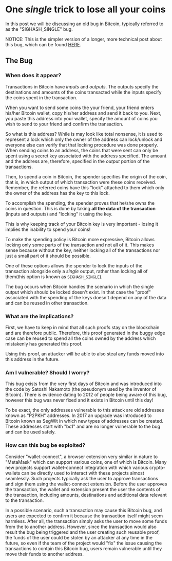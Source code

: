# One *single* trick to lose all your coins

In this post we will be discussing an old bug in Bitcoin, typically referred to as the "SIGHASH_SINGLE" bug.

NOTICE: This is the simpler version of a longer, more technical post about this bug, which can be found [HERE](./README.md).

## The Bug

### When does it appear?

Transactions in Bitcoin have *inputs* and *outputs*. The outputs specify the destinations and amounts of the coins transacted while the inputs specify the coins spent in the transaction.

When you want to send some coins the your friend, your friend enters his/her Bitcoin wallet, copy his/her address and send it back to you.
Next, you paste this address into your wallet, specify the amount of coins you wish to send to your friend and confirm the transaction.

So what is this address?
While is may look like total nonsense, it is used to represent a lock which only the owner of the address can lock/unlock and everyone else can verify that that locking procedure was done properly.
When sending coins to an address, the coins that were sent can only be spent using a secret key associated with the address specified.
The amount and the address are, therefore, specified in the *output* portion of the transactions.

Then, to spend a coin in Bitcoin, the spender specifies the origin of the coin, that is, in which output of which transaction were these coins received.
Remember, the referred coins have this "lock" attached to them which only the owner of the address has the key to this lock.

To accomplish the spending, the spender proves that he/she owns the coins in question.
This is done by taking **all the data of the transaction** (inputs and outputs) and "locking" it using the key.

This is why keeping track of your Bitcoin key is very important - losing it implies the inability to spend your coins!

To make the spending policy is Bitcoin more expressive, Bitcoin allows locking only some parts of the transaction and not all of it.
This makes sense because without the key, neither locking all of the transactions nor just a small part of it should be possible.

One of these options allows the spender to lock the inputs of the transaction alongside only a *single* output, rather than locking all of them(this option is known as `SIGHASH_SINGLE`).

The bug occurs when Bitcoin handles the scenario in which the single output which should be locked doesn't exist.
In that case the "proof" associated with the spending of the keys doesn't depend on any of the data and can be reused in other transaction.

### What are the implications?

First, we have to keep in mind that all such proofs stay on the blockchain and are therefore public.
Therefore, this proof generated in the buggy edge case can be reused to spend all the coins owned by the address which mistakenly has generated this proof.

Using this proof, an attacker will be able to also steal any funds moved into this address in the future.

### Am I vulnerable? Should I worry?

This bug exists from the very first days of Bitcoin and was introduced into the code by Satoshi Nakamoto (the pseudonym used by the inventor of Bitcoin).
There is evidence dating to 2012 of people being aware of this bug, however this bug was never fixed and it exists in Bitcoin until this day!

To be exact, the only addresses vulnerable to this attack are old addresses known as "P2PKH" addresses.
In 2017 an upgrade was introduced to Bitcoin known as SegWit in which new types of addresses can be created. These addresses start with "bc1" and are no longer vulnerable to the bug and can be used safely.

### How can this bug be exploited?

Consider "wallet-connect", a browser extension very similar in nature to "MetaMask" which can support various coins, one of which is Bitcoin.
Many new projects support wallet-connect integration with which various crypto-wallets can be directly used to interact with these projects almost seamlessly.
Such projects typically ask the user to approve transactions and sign them using the wallet-connect extension.
Before the user approves the transaction, the wallet and extension present the user the contents of the transaction, including amounts, destinations and additional data relevant to the transaction.

In a possible scenario, such a transaction may cause this Bitcoin bug, and users are expected to confirm it because the transaction itself might seem harmless. After all, the transaction simply asks the user to move some funds from the to another address.
However, since the transaction would also result the bug being triggered and the user creating such reusable proof, the funds of the user could be stolen by an attacker at any time in the future, so even if the team of the project would "fix" the issue causing the transactions to contain this Bitcoin bug, users remain vulnerable until they move their funds to another address.